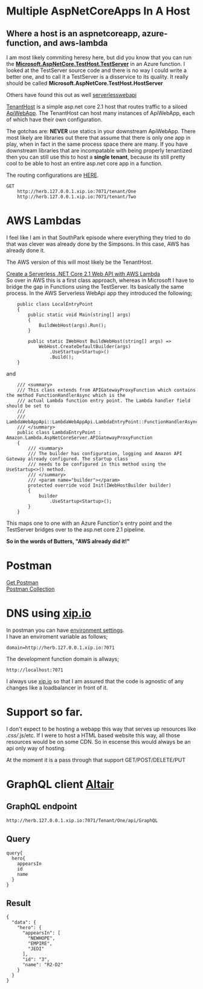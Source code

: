 # Multiple AspNetCoreApps In A Host
## Where a host is an aspnetcoreapp, azure-function, and aws-lambda

I am most likely commiting heresy here, but did you know that you can run the **[Microsoft.AspNetCore.TestHost.TestServer](https://docs.microsoft.com/en-us/dotnet/api/microsoft.aspnetcore.testhost.testserver?view=aspnetcore-2.1 )** in an Azure function.  I looked at the TestServer source code and there is no way I could write a better one, and to call it a TestServer is a disservice to its quality.  It really should be called **Microsoft.AspNetCore.TestHost.HostServer**

Others have found this out as well [serverlesswebapi](https://github.com/BorisWilhelms/serverlesswebapi)  


[TenantHost](./src/TenantHost/) is a simple asp.net core 2.1 host that routes traffic to a siloed [ApiWebApp](./src/ApiWebApp/).  The TenantHost can host many instances of ApiWebApp, each of which have their own configuration.  

The gotchas are: **NEVER** use statics in your downstream ApiWebApp.  There most likely are libraries out there that assume that there is only one app in play, when in fact in the same process space there are many.  If you have downstream libraries that are incompatable with being properly tenantized then you can still use this to host a **single tenant**, because its still pretty cool to be able to host an entire asp.net core app in a function.  

The routing configurations are [HERE](./src/TenantHost/appsettings.json).  
```
GET 
    http://herb.127.0.0.1.xip.io:7071/tenant/One
    http://herb.127.0.0.1.xip.io:7071/tenant/Two

```



# AWS Lambdas
I feel like I am in that SouthPark episode where everything they tried to do that was clever was already done by the Simpsons.
In this case, AWS has already done it.  

The AWS version of this will most likely be the TenantHost.

[Create a Serverless .NET Core 2.1 Web API with AWS Lambda](https://www.youtube.com/watch?v=OhEANj3Y6ZQ)  
So over in AWS this is a first class approach, whereas in Microsoft I have to bridge the gap in Functions using the TestServer.
Its basically the same process.  In the AWS Serverless WebApi app they introduced the following;
```
    public class LocalEntryPoint
    {
        public static void Main(string[] args)
        {
            BuildWebHost(args).Run();
        }

        public static IWebHost BuildWebHost(string[] args) =>
            WebHost.CreateDefaultBuilder(args)
                .UseStartup<Startup>()
                .Build();
    }
```
and
```
    /// <summary>
    /// This class extends from APIGatewayProxyFunction which contains the method FunctionHandlerAsync which is the 
    /// actual Lambda function entry point. The Lambda handler field should be set to
    /// 
    /// LambdaWebAppApi::LambdaWebAppApi.LambdaEntryPoint::FunctionHandlerAsync
    /// </summary>
    public class LambdaEntryPoint : Amazon.Lambda.AspNetCoreServer.APIGatewayProxyFunction
    {
        /// <summary>
        /// The builder has configuration, logging and Amazon API Gateway already configured. The startup class
        /// needs to be configured in this method using the UseStartup<>() method.
        /// </summary>
        /// <param name="builder"></param>
        protected override void Init(IWebHostBuilder builder)
        {
            builder
                .UseStartup<Startup>();
        }
    }
```

This maps one to one with an Azure Function's entry point and the TestServer bridges over to the asp.net core 2.1 pipeline.

**So in the words of Butters, "AWS already did it!"**


# Postman  
[Get Postman](https://www.getpostman.com/)  
[Postman Collection](./AzureApi.postman_collection.json)  

# DNS using [xip.io](http://xip.io/)  
In postman you can have [environment settings](https://learning.getpostman.com/docs/postman/environments_and_globals/manage_environments/).  
I have an enviroment variable as follows;
```
domain=http://herb.127.0.0.1.xip.io:7071
```
The development function domain is allways;
```
http://localhost:7071
```
I always use [xip.io](http://xip.io/) so that I am assured that the code is agnostic of any changes like a loadbalancer in front of it.

# Support so far.
I don't expect to be hosting a webapp this way that serves up resources like *.css/*.js/etc.  If I were to host a HTML based website this way, all those resources would be on some CDN.  So in escense this would always be an api only way of hosting.

At the moment it is a pass through that support GET/POST/DELETE/PUT

# GraphQL client [Altair](https://altair.sirmuel.design)

## GraphQL endpoint
```
http://herb.127.0.0.1.xip.io:7071/Tenant/One/api/GraphQL
```
## Query
```
query{
  hero{
    appearsIn
    id
    name
  }
}
```
## Result 
```
{
  "data": {
    "hero": {
      "appearsIn": [
        "NEWHOPE",
        "EMPIRE",
        "JEDI"
      ],
      "id": "3",
      "name": "R2-D2"
    }
  }
}
```




